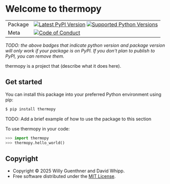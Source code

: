# Welcome to thermopy

|        |        |
|--------|--------|
| Package | [![Latest PyPI Version](https://img.shields.io/pypi/v/thermopy.svg)](https://pypi.org/project/thermopy/) [![Supported Python Versions](https://img.shields.io/pypi/pyversions/thermopy.svg)](https://pypi.org/project/thermopy/)  |
| Meta   | [![Code of Conduct](https://img.shields.io/badge/Contributor%20Covenant-v2.0%20adopted-ff69b4.svg)](CODE_OF_CONDUCT.md) |

*TODO: the above badges that indicate python version and package version will only work if your package is on PyPI.
If you don't plan to publish to PyPI, you can remove them.*

thermopy is a project that (describe what it does here).

## Get started

You can install this package into your preferred Python environment using pip:

```bash
$ pip install thermopy
```

TODO: Add a brief example of how to use the package to this section

To use thermopy in your code:

```python
>>> import thermopy
>>> thermopy.hello_world()
```

## Copyright

- Copyright © 2025 Willy Guenthner and David Whipp.
- Free software distributed under the [MIT License](./LICENSE).
